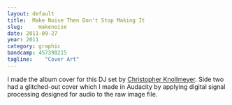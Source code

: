 ```yaml
---
layout: default
title:  Make Noise Then Don't Stop Making It
slug:     makenoise
date: 2011-09-27
year: 2011
category: graphic
bandcamp: 457390215
tagline:    "Cover Art"
---
```

I made the album cover for this DJ set by [Christopher Knollmeyer](//leaftype.net). Side two had a glitched-out cover which I made in Audacity by applying digital signal processing designed for audio to the raw image file.
